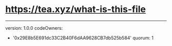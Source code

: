 # https://tea.xyz/what-is-this-file
---
version: 1.0.0
codeOwners:
  - '0x29E8b5E691dc33C2B40F6dAA9628CB7db525b584'
quorum: 1

